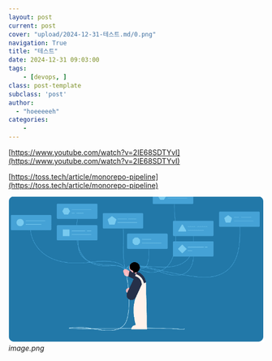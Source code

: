 ```yaml
---
layout: post
current: post
cover: "upload/2024-12-31-테스트.md/0.png"
navigation: True
title: "테스트"
date: 2024-12-31 09:03:00
tags:
    - [devops, ]
class: post-template
subclass: 'post'
author: 
  - "hoeeeeeh"
categories:
    - 
---
```


[https://www.youtube.com/watch?v=2IE68SDTYvI](https://www.youtube.com/watch?v=2IE68SDTYvI)


[https://toss.tech/article/monorepo-pipeline](https://toss.tech/article/monorepo-pipeline)


![0](/upload/2024-12-31-테스트.md/0.png)_image.png_

